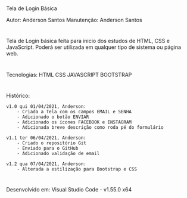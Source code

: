 #
 Tela de Login Básica

 Autor:      Anderson Santos
 Manutenção: Anderson Santos

#
  Tela de Login básica feita para inicio dos estudos de HTML, CSS e JavaScript.
  Poderá ser utilizada em qualquer tipo de sistema ou página web.

#
  Tecnologias:
      HTML
      CSS
      JAVASCRIPT
      BOOTSTRAP
#
 Histórico:

    v1.0 qui 01/04/2021, Anderson:
        - Criada a Tela com os campos EMAIL e SENHA
        - Adicionado o botão ENVIAR
        - Adicionado os ícones FACEBOOK e INSTAGRAM
        - Adicionada breve descrição como roda pé do formulário

    v1.1 ter 06/04/2021, Anderson:
        - Criado o repositório Git
        - Enviado para o GitHub
        - Adicionado validação de email

    v1.2 qua 07/04/2021, Anderson:
        - Alterada a estilização para Bootstrap e CSS


# 
 Desenvolvido em:
   Visual Studio Code - v1.55.0 x64
